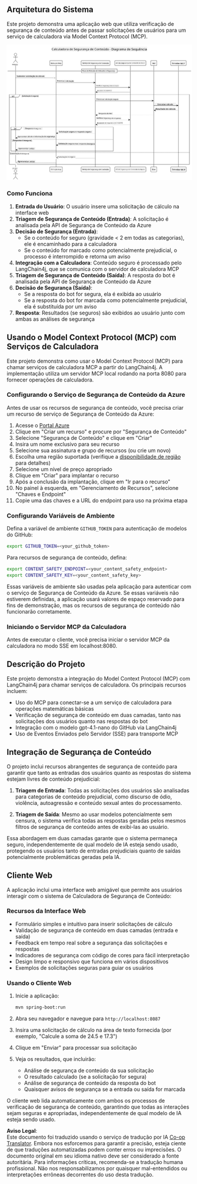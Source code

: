<!--
CO_OP_TRANSLATOR_METADATA:
{
  "original_hash": "e5ea5e7582f70008ea9bec3b3820f20a",
  "translation_date": "2025-05-17T14:25:27+00:00",
  "source_file": "04-PracticalImplementation/samples/java/containerapp/README.md",
  "language_code": "pt"
}
-->
## Arquitetura do Sistema

Este projeto demonstra uma aplicação web que utiliza verificação de segurança de conteúdo antes de passar solicitações de usuários para um serviço de calculadora via Model Context Protocol (MCP).

![Diagrama de Arquitetura do Sistema](../../../../../../translated_images/plant.84b061907411570c4d69e747b3f5569a0783a9b3e7b81a8e0ffee5a0a459f312.pt.png)

### Como Funciona

1. **Entrada do Usuário**: O usuário insere uma solicitação de cálculo na interface web
2. **Triagem de Segurança de Conteúdo (Entrada)**: A solicitação é analisada pela API de Segurança de Conteúdo da Azure
3. **Decisão de Segurança (Entrada)**:
   - Se o conteúdo for seguro (gravidade < 2 em todas as categorias), ele é encaminhado para a calculadora
   - Se o conteúdo for marcado como potencialmente prejudicial, o processo é interrompido e retorna um aviso
4. **Integração com a Calculadora**: Conteúdo seguro é processado pelo LangChain4j, que se comunica com o servidor de calculadora MCP
5. **Triagem de Segurança de Conteúdo (Saída)**: A resposta do bot é analisada pela API de Segurança de Conteúdo da Azure
6. **Decisão de Segurança (Saída)**:
   - Se a resposta do bot for segura, ela é exibida ao usuário
   - Se a resposta do bot for marcada como potencialmente prejudicial, ela é substituída por um aviso
7. **Resposta**: Resultados (se seguros) são exibidos ao usuário junto com ambas as análises de segurança

## Usando o Model Context Protocol (MCP) com Serviços de Calculadora

Este projeto demonstra como usar o Model Context Protocol (MCP) para chamar serviços de calculadora MCP a partir do LangChain4j. A implementação utiliza um servidor MCP local rodando na porta 8080 para fornecer operações de calculadora.

### Configurando o Serviço de Segurança de Conteúdo da Azure

Antes de usar os recursos de segurança de conteúdo, você precisa criar um recurso de serviço de Segurança de Conteúdo da Azure:

1. Acesse o [Portal Azure](https://portal.azure.com)
2. Clique em "Criar um recurso" e procure por "Segurança de Conteúdo"
3. Selecione "Segurança de Conteúdo" e clique em "Criar"
4. Insira um nome exclusivo para seu recurso
5. Selecione sua assinatura e grupo de recursos (ou crie um novo)
6. Escolha uma região suportada (verifique a [disponibilidade de região](https://azure.microsoft.com/en-us/global-infrastructure/services/?products=cognitive-services) para detalhes)
7. Selecione um nível de preço apropriado
8. Clique em "Criar" para implantar o recurso
9. Após a conclusão da implantação, clique em "Ir para o recurso"
10. No painel à esquerda, em "Gerenciamento de Recursos", selecione "Chaves e Endpoint"
11. Copie uma das chaves e a URL do endpoint para uso na próxima etapa

### Configurando Variáveis de Ambiente

Defina a variável de ambiente `GITHUB_TOKEN` para autenticação de modelos do GitHub:
```sh
export GITHUB_TOKEN=<your_github_token>
```

Para recursos de segurança de conteúdo, defina:
```sh
export CONTENT_SAFETY_ENDPOINT=<your_content_safety_endpoint>
export CONTENT_SAFETY_KEY=<your_content_safety_key>
```

Essas variáveis de ambiente são usadas pela aplicação para autenticar com o serviço de Segurança de Conteúdo da Azure. Se essas variáveis não estiverem definidas, a aplicação usará valores de espaço reservado para fins de demonstração, mas os recursos de segurança de conteúdo não funcionarão corretamente.

### Iniciando o Servidor MCP da Calculadora

Antes de executar o cliente, você precisa iniciar o servidor MCP da calculadora no modo SSE em localhost:8080.

## Descrição do Projeto

Este projeto demonstra a integração do Model Context Protocol (MCP) com LangChain4j para chamar serviços de calculadora. Os principais recursos incluem:

- Uso do MCP para conectar-se a um serviço de calculadora para operações matemáticas básicas
- Verificação de segurança de conteúdo em duas camadas, tanto nas solicitações dos usuários quanto nas respostas do bot
- Integração com o modelo gpt-4.1-nano do GitHub via LangChain4j
- Uso de Eventos Enviados pelo Servidor (SSE) para transporte MCP

## Integração de Segurança de Conteúdo

O projeto inclui recursos abrangentes de segurança de conteúdo para garantir que tanto as entradas dos usuários quanto as respostas do sistema estejam livres de conteúdo prejudicial:

1. **Triagem de Entrada**: Todas as solicitações dos usuários são analisadas para categorias de conteúdo prejudicial, como discurso de ódio, violência, autoagressão e conteúdo sexual antes do processamento.

2. **Triagem de Saída**: Mesmo ao usar modelos potencialmente sem censura, o sistema verifica todas as respostas geradas pelos mesmos filtros de segurança de conteúdo antes de exibi-las ao usuário.

Essa abordagem em duas camadas garante que o sistema permaneça seguro, independentemente de qual modelo de IA esteja sendo usado, protegendo os usuários tanto de entradas prejudiciais quanto de saídas potencialmente problemáticas geradas pela IA.

## Cliente Web

A aplicação inclui uma interface web amigável que permite aos usuários interagir com o sistema de Calculadora de Segurança de Conteúdo:

### Recursos da Interface Web

- Formulário simples e intuitivo para inserir solicitações de cálculo
- Validação de segurança de conteúdo em duas camadas (entrada e saída)
- Feedback em tempo real sobre a segurança das solicitações e respostas
- Indicadores de segurança com código de cores para fácil interpretação
- Design limpo e responsivo que funciona em vários dispositivos
- Exemplos de solicitações seguras para guiar os usuários

### Usando o Cliente Web

1. Inicie a aplicação:
   ```sh
   mvn spring-boot:run
   ```

2. Abra seu navegador e navegue para `http://localhost:8087`

3. Insira uma solicitação de cálculo na área de texto fornecida (por exemplo, "Calcule a soma de 24.5 e 17.3")

4. Clique em "Enviar" para processar sua solicitação

5. Veja os resultados, que incluirão:
   - Análise de segurança de conteúdo da sua solicitação
   - O resultado calculado (se a solicitação for segura)
   - Análise de segurança de conteúdo da resposta do bot
   - Quaisquer avisos de segurança se a entrada ou saída for marcada

O cliente web lida automaticamente com ambos os processos de verificação de segurança de conteúdo, garantindo que todas as interações sejam seguras e apropriadas, independentemente de qual modelo de IA esteja sendo usado.

**Aviso Legal**:  
Este documento foi traduzido usando o serviço de tradução por IA [Co-op Translator](https://github.com/Azure/co-op-translator). Embora nos esforcemos para garantir a precisão, esteja ciente de que traduções automatizadas podem conter erros ou imprecisões. O documento original em seu idioma nativo deve ser considerado a fonte autoritária. Para informações críticas, recomenda-se a tradução humana profissional. Não nos responsabilizamos por quaisquer mal-entendidos ou interpretações errôneas decorrentes do uso desta tradução.
